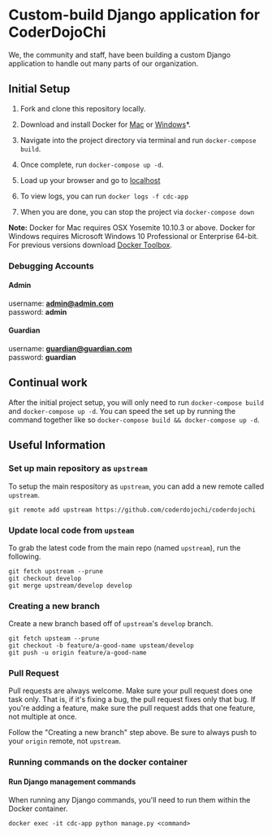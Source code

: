 # Custom-build Django application for CoderDojoChi

We, the community and staff, have been building a custom Django application to handle out many parts of our organization.


## Initial Setup

1. Fork and clone this repository locally.

1. Download and install Docker for [Mac][docker-mac] or [Windows][docker-windows]*.

1. Navigate into the project directory via terminal and run `docker-compose build`.

1. Once complete, run `docker-compose up -d`.

1. Load up your browser and go to [localhost]

1. To view logs, you can run `docker logs -f cdc-app`

1. When you are done, you can stop the project via `docker-compose down`

**Note:** Docker for Mac requires OSX Yosemite 10.10.3 or above. Docker for Windows requires Microsoft Windows 10 Professional or Enterprise 64-bit. For previous versions download [Docker Toolbox][docker-toolbox].

### Debugging Accounts

#### Admin
username: **admin@admin.com**  
password: **admin**

#### Guardian
username: **guardian@guardian.com**  
password: **guardian**


## Continual work

After the initial project setup, you will only need to run `docker-compose build` and `docker-compose up -d`. You can speed the set up by running the command together like so `docker-compose build && docker-compose up -d`.

## Useful Information

### Set up main repository as `upstream`

To setup the main respository as `upstream`, you can add a new remote called `upstream`.

```console
git remote add upstream https://github.com/coderdojochi/coderdojochi
```

### Update local code from `upsteam`

To grab the latest code from the main repo (named `upstream`), run the following.

```console
git fetch upstream --prune
git checkout develop
git merge upstream/develop develop
```

### Creating a new branch

Create a new branch based off of `upstream`'s `develop` branch.

```console
git fetch upsteam --prune
git checkout -b feature/a-good-name upsteam/develop
git push -u origin feature/a-good-name
```

### Pull Request

Pull requests are always welcome. Make sure your pull request does one task only. That is, if it's fixing a bug, the pull request fixes only that bug. If you're adding a feature, make sure the pull request adds that one feature, not multiple at once.

Follow the "Creating a new branch" step above. Be sure to always push to your `origin` remote, not `upstream`.


### Running commands on the docker container

#### Run Django management commands
When running any Django commands, you'll need to run them within the Docker container.

```console
docker exec -it cdc-app python manage.py <command>
```



[docker-mac]: https://www.docker.com/docker-mac
[docker-windows]: https://www.docker.com/docker-windows
[docker-toolbox]: https://www.docker.com/products/docker-toolbox
[localhost]: http://localhost/
